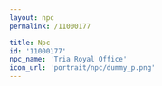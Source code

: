 ```yaml
---
layout: npc
permalink: /11000177

title: Npc
id: '11000177'
npc_name: 'Tria Royal Office'
icon_url: 'portrait/npc/dummy_p.png'
---
```

